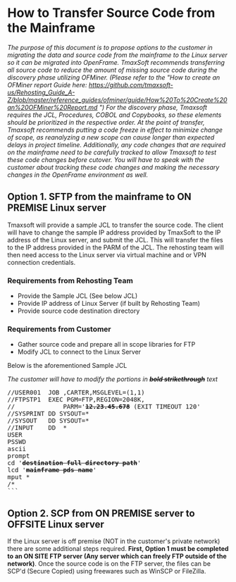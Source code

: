 # How to Transfer Source Code from the Mainframe

_The purpose of this document is to propose options to the customer in migrating the data and source code from the mainframe to the Linux server so it can be migrated into OpenFrame. TmaxSoft recommends transferring all source code to reduce the amount of missing source code during the discovery phase utilizing OFMiner. (Please refer to the "How to create an OFMiner report Guide here: https://github.com/tmaxsoft-us/Rehosting_Guide_A-Z/blob/master/reference_guides/ofminer/guide/How%20To%20Create%20an%20OFMiner%20Report.md ") For the discovery phase, Tmaxsoft requires the JCL, Procedures, COBOL and Copybooks, so these elements should be prioritized in the respective order._
_At the point of transfer, Tmaxsoft recommends putting a code freeze in effect to minimize change of scope, as reanalyzing a new scope can cause longer than expected delays in project timeline. Additionally, any code changes that are required on the mainframe need to be carefully tracked to allow Tmaxsoft to test these code changes before cutover. You will have to speak with the customer about tracking these code changes and making the necessary changes in the OpenFrame environment as well._

## Option 1. SFTP from the mainframe to ON PREMISE Linux server

Tmaxsoft will provide a sample JCL to transfer the source code. The client will have to change the sample IP address provided by TmaxSoft to the IP address of the Linux server, and submit the JCL. This will transfer the files to the IP address provided in the PARM of the JCL. The rehosting team will then need access to the Linux server via virtual machine and or VPN connection credentials. 

<h3>Requirements from Rehosting Team</h3>

- Provide the Sample JCL (See below JCL)
- Provide IP address of Linux Server (if built by Rehosting Team)
- Provide source code destination directory

<h3>Requirements from Customer</h3>

- Gather source code and prepare all in scope libraries for FTP
- Modify JCL to connect to the Linux Server

Below is the aforementioned Sample JCL

<i>The customer will have to modify the portions in <b><del>bold strikethrough</del></b> text</i>

<pre>//USER001  JOB ,CARTER,MSGLEVEL=(1,1)
//FTPSTP1  EXEC PGM=FTP,REGION=2048K,
//             PARM='<b><del>12.23.45.678</del></b> (EXIT TIMEOUT 120'
//SYSPRINT DD SYSOUT=*
//SYSOUT   DD SYSOUT=*
//INPUT    DD  *
USER
PSSWD
ascii
prompt
cd '<b><del>destination full directory path</del></b>'
lcd '<b><del>mainframe pds name</del></b>'
mput *
/*
```</pre>

## Option 2. SCP from ON PREMISE server to OFFSITE Linux server

If the Linux server is off premise (NOT in the customer's private network) there are some additional steps required. <b>First, Option 1 must be completed to an ON SITE FTP server (Any server which can freely FTP outside of the network)</b>. Once the source code is on the FTP server, the files can be SCP'd (Secure Copied) using freewares such as WinSCP or FileZilla.
